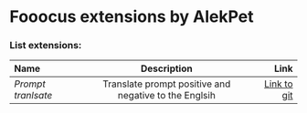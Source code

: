 # Fooocus extensions by AlekPet

### List extensions:

| Name                               |                                                     Description                                                     | Link  |
| :--------------------------------- | :-----------------------------------------------------------------------------------------------------------------: | ----: |
| _Prompt tranlsate_                         |                                           Translate prompt positive and negative to the Englsih             |  [Link to git](https://github.com/AlekPet/Fooocus_Extensions_AlekPet/prompt_tranlsate)     |                        |

